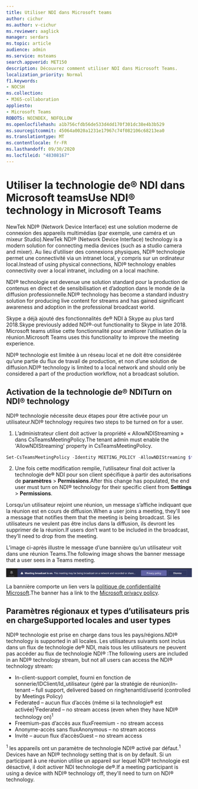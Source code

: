 ```yaml
---
title: Utiliser NDI dans Microsoft teams
author: cichur
ms.author: v-cichur
ms.reviewer: aaglick
manager: serdars
ms.topic: article
audience: admin
ms.service: msteams
search.appverid: MET150
description: Découvrez comment utiliser NDI dans Microsoft Teams.
localization_priority: Normal
f1.keywords:
- NOCSH
ms.collection:
- M365-collaboration
appliesto:
- Microsoft Teams
ROBOTS: NOINDEX, NOFOLLOW
ms.openlocfilehash: a1b756cfdb56de533d4dd170f301dc38e4b3b529
ms.sourcegitcommit: 45064a0020a1231e17967c74f082106c68213ea0
ms.translationtype: MT
ms.contentlocale: fr-FR
ms.lasthandoff: 09/30/2020
ms.locfileid: "48308167"
---
```

# <a name="use-ndi-technology-in-microsoft-teams"></a><span data-ttu-id="7d40e-103">Utiliser la technologie de® NDI dans Microsoft teams</span><span class="sxs-lookup"><span data-stu-id="7d40e-103">Use NDI® technology in Microsoft Teams</span></span>

 <span data-ttu-id="7d40e-104">NewTek NDI® (Network Device Interface) est une solution moderne de connexion des appareils multimédias (par exemple, une caméra et un mixeur Studio).</span><span class="sxs-lookup"><span data-stu-id="7d40e-104">NewTek NDI® (Network Device Interface) technology is a modern solution for connecting media devices (such as a studio camera and mixer).</span></span> <span data-ttu-id="7d40e-105">Au lieu d’utiliser des connexions physiques, NDI® technologie permet une connectivité via un intranet local, y compris sur un ordinateur local.</span><span class="sxs-lookup"><span data-stu-id="7d40e-105">Instead of using physical connections, NDI® technology enables connectivity over a local intranet, including on a local machine.</span></span>

<span data-ttu-id="7d40e-106">NDI® technologie est devenue une solution standard pour la production de contenus en direct et de sensibilisation et d’adoption dans le monde de la diffusion professionnelle.</span><span class="sxs-lookup"><span data-stu-id="7d40e-106">NDI® technology has become a standard industry solution for producing live content for streams and has gained significant awareness and adoption in the professional broadcast world.</span></span>

<span data-ttu-id="7d40e-107">Skype a déjà ajouté des fonctionnalités de® NDI à Skype au plus tard 2018.</span><span class="sxs-lookup"><span data-stu-id="7d40e-107">Skype previously added NDI®-out functionality to Skype in late 2018.</span></span> <span data-ttu-id="7d40e-108">Microsoft teams utilise cette fonctionnalité pour améliorer l’utilisation de la réunion.</span><span class="sxs-lookup"><span data-stu-id="7d40e-108">Microsoft Teams uses this functionality to improve the meeting experience.</span></span>

<span data-ttu-id="7d40e-109">NDI® technologie est limitée à un réseau local et ne doit être considérée qu’une partie du flux de travail de production, et non d’une solution de diffusion.</span><span class="sxs-lookup"><span data-stu-id="7d40e-109">NDI® technology is limited to a local network and should only be considered a part of the production workflow, not a broadcast solution.</span></span>

## <a name="turn-on-ndi-technology"></a><span data-ttu-id="7d40e-110">Activation de la technologie de® NDI</span><span class="sxs-lookup"><span data-stu-id="7d40e-110">Turn on NDI® technology</span></span>

<span data-ttu-id="7d40e-111">NDI® technologie nécessite deux étapes pour être activée pour un utilisateur.</span><span class="sxs-lookup"><span data-stu-id="7d40e-111">NDI® technology requires two steps to be turned on for a user.</span></span>

1. <span data-ttu-id="7d40e-112">L’administrateur client doit activer la propriété « AllowNDIStreaming » dans CsTeamsMeetingPolicy.</span><span class="sxs-lookup"><span data-stu-id="7d40e-112">The tenant admin must enable the 'AllowNDIStreaming' property in CsTeamsMeetingPolicy.</span></span>

```PowerShell
Set-CsTeamsMeetingPolicy -Identity MEETING_POLICY -AllowNDIStreaming $true
```

2. <span data-ttu-id="7d40e-113">Une fois cette modification remplie, l’utilisateur final doit activer la technologie de® NDI pour son client spécifique à partir des autorisations de **paramètres**  >  **Permissions**.</span><span class="sxs-lookup"><span data-stu-id="7d40e-113">After this change has populated, the end user must turn on NDI® technology for their specific client from **Settings** > **Permissions**.</span></span>

<span data-ttu-id="7d40e-114">Lorsqu’un utilisateur rejoint une réunion, un message s’affiche indiquant que la réunion est en cours de diffusion.</span><span class="sxs-lookup"><span data-stu-id="7d40e-114">When a user joins a meeting, they'll see a message that notifies them that the meeting is being broadcast.</span></span> <span data-ttu-id="7d40e-115">Si les utilisateurs ne veulent pas être inclus dans la diffusion, ils devront les supprimer de la réunion.</span><span class="sxs-lookup"><span data-stu-id="7d40e-115">If users don’t want to be included in the broadcast, they’ll need to drop from the meeting.</span></span>

<span data-ttu-id="7d40e-116">L’image ci-après illustre le message d’une bannière qu’un utilisateur voit dans une réunion Teams.</span><span class="sxs-lookup"><span data-stu-id="7d40e-116">The following image shows the banner message that a user sees in a Teams meeting.</span></span>

![Image de la bannière de technologie NDI® qui s’affiche dans une réunion Teams.](media/NDI-disclosure.png)

<span data-ttu-id="7d40e-118">La bannière comporte un lien vers la [politique de confidentialité Microsoft](https://aka.ms/teamsprivacy).</span><span class="sxs-lookup"><span data-stu-id="7d40e-118">The banner has a link to the [Microsoft privacy policy](https://aka.ms/teamsprivacy).</span></span>

## <a name="supported-locales-and-user-types"></a><span data-ttu-id="7d40e-119">Paramètres régionaux et types d’utilisateurs pris en charge</span><span class="sxs-lookup"><span data-stu-id="7d40e-119">Supported locales and user types</span></span>

<span data-ttu-id="7d40e-120">NDI® technologie est prise en charge dans tous les pays/régions.</span><span class="sxs-lookup"><span data-stu-id="7d40e-120">NDI® technology is supported in all locales.</span></span> <span data-ttu-id="7d40e-121">Les utilisateurs suivants sont inclus dans un flux de technologie de® NDI, mais tous les utilisateurs ne peuvent pas accéder au flux de technologie NDI® :</span><span class="sxs-lookup"><span data-stu-id="7d40e-121">The following users are included in an NDI® technology stream, but not all users can access the NDI® technology stream:</span></span>

- <span data-ttu-id="7d40e-122">In-client-support complet, fourni en fonction de sonnerie/IDClient/Id_utilisateur (géré par la stratégie de réunion)</span><span class="sxs-lookup"><span data-stu-id="7d40e-122">In-tenant – full support, delivered based on ring/tenantId/userId (controlled by Meetings Policy)</span></span>
- <span data-ttu-id="7d40e-123">Federated – aucun flux d’accès (même si la technologie® est activée)<sup>1</sup></span><span class="sxs-lookup"><span data-stu-id="7d40e-123">Federated – no stream access (even when they have NDI® technology on)<sup>1</sup></span></span>
- <span data-ttu-id="7d40e-124">Freemium-pas d’accès aux flux</span><span class="sxs-lookup"><span data-stu-id="7d40e-124">Freemium - no stream access</span></span>
- <span data-ttu-id="7d40e-125">Anonyme-accès sans flux</span><span class="sxs-lookup"><span data-stu-id="7d40e-125">Anonymous – no stream access</span></span>
- <span data-ttu-id="7d40e-126">Invité – aucun flux d’accès</span><span class="sxs-lookup"><span data-stu-id="7d40e-126">Guest – no stream access</span></span>  

<span data-ttu-id="7d40e-127"><sup>1</sup> les appareils ont un paramètre de technologie NDI® activé par défaut.</span><span class="sxs-lookup"><span data-stu-id="7d40e-127"><sup>1</sup> Devices have an NDI® technology setting that is on by default.</span></span> <span data-ttu-id="7d40e-128">Si un participant à une réunion utilise un appareil sur lequel NDI® technologie est désactivé, il doit activer NDI technologie de®.</span><span class="sxs-lookup"><span data-stu-id="7d40e-128">If a meeting participant is using a device with NDI® technology off, they'll need to turn on NDI® technology.</span></span>
